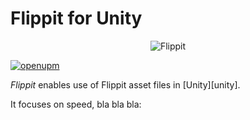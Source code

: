 # Flippit for Unity

<p align="center">
<img src="./Documentation~/Images/baniere.png" alt="Flippit" />
</p>

[![openupm](https://flippit.com)](https://openupm.com/packages/com.atteneder.gltfast/)

*Flippit* enables use of Flippit asset files in [Unity][unity].

It focuses on speed, bla bla bla:

